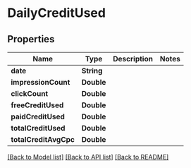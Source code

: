 # DailyCreditUsed

## Properties
Name | Type | Description | Notes
------------ | ------------- | ------------- | -------------
**date** | **String** |  | 
**impressionCount** | **Double** |  | 
**clickCount** | **Double** |  | 
**freeCreditUsed** | **Double** |  | 
**paidCreditUsed** | **Double** |  | 
**totalCreditUsed** | **Double** |  | 
**totalCreditAvgCpc** | **Double** |  | 

[[Back to Model list]](../README.md#documentation-for-models) [[Back to API list]](../README.md#documentation-for-api-endpoints) [[Back to README]](../README.md)


